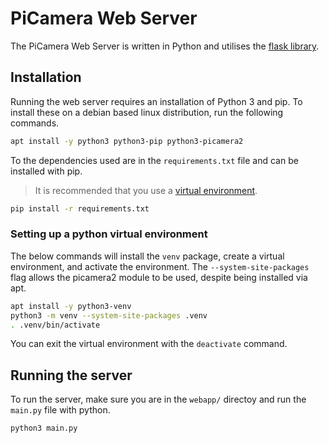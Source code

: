 # PiCamera Web Server

The PiCamera Web Server is written in Python and utilises the [flask library](https://flask.palletsprojects.com/en/).

## Installation

Running the web server requires an installation of Python 3 and pip. To install these on a debian based linux distribution, run the following commands.

```bash
apt install -y python3 python3-pip python3-picamera2
```

To the dependencies used are in the `requirements.txt` file and can be installed with pip.

> It is recommended that you use a [virtual environment](#setting-up-a-python-virtual-environment).

```bash
pip install -r requirements.txt
```

### Setting up a python virtual environment

The below commands will install the `venv` package, create a virtual environment, and activate the environment. The `--system-site-packages` flag allows the picamera2 module to be used, despite being installed via apt.

```bash
apt install -y python3-venv
python3 -m venv --system-site-packages .venv
. .venv/bin/activate
```

You can exit the virtual environment with the `deactivate` command.

## Running the server

To run the server, make sure you are in the `webapp/` directoy and run the `main.py` file with python.

```bash
python3 main.py
```
